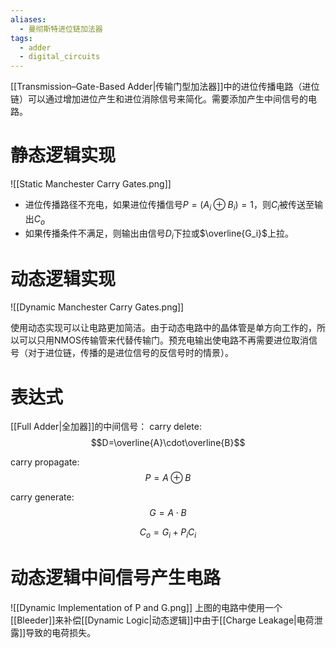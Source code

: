 ```yaml
---
aliases:
  - 曼彻斯特进位链加法器
tags:
  - adder
  - digital_circuits
---
```

[[Transmission–Gate-Based Adder|传输门型加法器]]中的进位传播电路（进位链）可以通过增加进位产生和进位消除信号来简化。需要添加产生中间信号的电路。

# 静态逻辑实现

![[Static Manchester Carry Gates.png]]

- 进位传播路径不充电，如果进位传播信号$P=(A_i\oplus B_i)=1$，则$C_i$被传送至输出$C_o$
- 如果传播条件不满足，则输出由信号$D_i$下拉或$\overline{G_i}$上拉。

# 动态逻辑实现

![[Dynamic Manchester Carry Gates.png]]

使用动态实现可以让电路更加简洁。由于动态电路中的晶体管是单方向工作的，所以可以只用NMOS传输管来代替传输门。预充电输出使电路不再需要进位取消信号（对于进位链，传播的是进位信号的反信号时的情景）。

# 表达式

[[Full Adder|全加器]]的中间信号：
carry delete:
$$D=\overline{A}\cdot\overline{B}$$

carry propagate:
$$P=A\oplus B$$

carry generate:
$$G=A\cdot B$$

$$C_o=G_i+P_iC_i$$

# 动态逻辑中间信号产生电路

![[Dynamic Implementation of P and G.png]]
上图的电路中使用一个[[Bleeder]]来补偿[[Dynamic Logic|动态逻辑]]中由于[[Charge Leakage|电荷泄露]]导致的电荷损失。